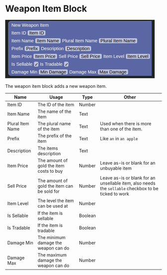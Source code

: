 # Weapon Item Block

![Weapon Item Block](../../images/items/weapon.jpg)

The weapon item block adds a new weapon item.

| Name             | Usage                                       | Type    | Other                                                                                                |
|------------------|---------------------------------------------|---------|------------------------------------------------------------------------------------------------------|
| Item ID          | The ID of the item                          | Number  |                                                                                                      |
| Item Name        | The name of the item                        | Text    |                                                                                                      |
| Plural Item Name | The plural name of the item                 | Text    | Used when there is more than one of the item.                                                        |
| Prefix           | The prefix of the item                      | Text    | Like `an` in `an apple`                                                                              |
| Description      | The items description                       | Text    |                                                                                                      |
| Item Price       | The amount of gold the item costs to buy    | Number  | Leave as-is or blank for an unbuyable item                                                           |
| Sell Price       | The amount of gold the item can be sold for | Number  | Leave as-is or blank for an unsellable item, also needs the `sellable` checkbox to be ticked to work |
| Item Level       | The level the item can be used at           | Number  |                                                                                                      |
| Is Sellable      | If the item is sellable                     | Boolean |                                                                                                      |
| Is Tradable      | If the item is tradable                     | Boolean |                                                                                                      |
| Damage Min       | The minimum damage the weapon can do        | Number  |                                                                                                      |
| Damage Max       | The maximum damage the weapon can do        | Number  |                                                                                                      |